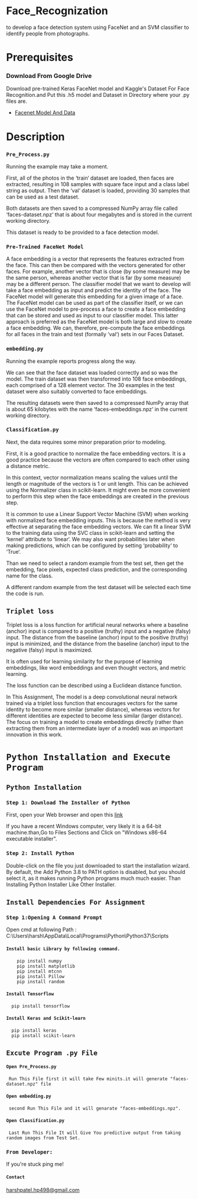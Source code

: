 # Face_Recognization
to develop a face detection system using FaceNet and an SVM classifier to identify people from photographs.


# Prerequisites

  ### Download From Google Drive
  
   Download pre-trained Keras FaceNet model and Kaggle's Dataset For Face Recognition.and Put this .h5 model and Dataset in Directory where your .py files are.
         
   * [Facenet Model And Data](https://drive.google.com/open?id=1ht3M3g3ndYLKIbFcxFXe7AGTlwve33k9)
  
# Description  
  
 ### `Pre_Process.py`
 
 Running the example may take a moment.

First, all of the photos in the ‘train‘ dataset are loaded, then faces are extracted, resulting in 108 samples with square face input and a class label string as output. Then the ‘val‘ dataset is loaded, providing 30 samples that can be used as a test dataset.

Both datasets are then saved to a compressed NumPy array file called ‘faces-dataset.npz‘ that is about four megabytes and is stored in the current working directory.

This dataset is ready to be provided to a face detection model.
 
### `Pre-Trained FaceNet Model`
 
 A face embedding is a vector that represents the features extracted from the face. This can then be compared with the vectors generated for other faces. For example, another vector that is close (by some measure) may be the same person, whereas another vector that is far (by some measure) may be a different person.
The classifier model that we want to develop will take a face embedding as input and predict the identity of the face. The FaceNet model will generate this embedding for a given image of a face.
The FaceNet model can be used as part of the classifier itself, or we can use the FaceNet model to pre-process a face to create a face embedding that can be stored and used as input to our classifier model. This latter approach is preferred as the FaceNet model is both large and slow to create a face embedding.
We can, therefore, pre-compute the face embeddings for all faces in the train and test (formally ‘val‘) sets in our Faces Dataset.

 ### `embedding.py`
 
Running the example reports progress along the way.

We can see that the face dataset was loaded correctly and so was the model. The train dataset was then transformed into 108 face embeddings, each comprised of a 128 element vector. The 30 examples in the test dataset were also suitably converted to face embeddings.

The resulting datasets were then saved to a compressed NumPy array that is about 65 kilobytes with the name ‘faces-embeddings.npz‘ in the current working directory.
 
 ### `Classification.py`
 
 Next, the data requires some minor preparation prior to modeling.

First, it is a good practice to normalize the face embedding vectors. It is a good practice because the vectors are often compared to each other using a distance metric.

In this context, vector normalization means scaling the values until the length or magnitude of the vectors is 1 or unit length. This can be achieved using the Normalizer class in scikit-learn. It might even be more convenient to perform this step when the face embeddings are created in the previous step.

It is common to use a Linear Support Vector Machine (SVM) when working with normalized face embedding inputs. This is because the method is very effective at separating the face embedding vectors. We can fit a linear SVM to the training data using the SVC class in scikit-learn and setting the ‘kernel‘ attribute to ‘linear‘. We may also want probabilities later when making predictions, which can be configured by setting ‘probability‘ to ‘True‘.

Than we need to select a random example from the test set, then get the embedding, face pixels, expected class prediction, and the corresponding name for the class.
 
A different random example from the test dataset will be selected each time the code is run.



##  `Triplet loss`

Triplet loss is a loss function for artificial neural networks where a baseline (anchor) input is compared to a positive (truthy) input and a negative (falsy) input. The distance from the baseline (anchor) input to the positive (truthy) input is minimized, and the distance from the baseline (anchor) input to the negative (falsy) input is maximized.

It is often used for learning similarity for the purpose of learning embeddings, like word embeddings and even thought vectors, and metric learning.

The loss function can be described using a Euclidean distance function.

In This Assignment,
                  The model is a deep convolutional neural network trained via a triplet loss function that encourages vectors for the same identity to become more similar (smaller distance), whereas vectors for different identities are expected to become less similar (larger distance). The focus on training a model to create embeddings directly (rather than extracting them from an intermediate layer of a model) was an important innovation in this work.
  
  
#  `Python Installation and Execute Program`  
  
##  `Python Installation`

### `Step 1: Download The Installer of Python`

   First, open your Web browser and open this [link](https://www.python.org/downloads/release/python-380/)
   
   If you have a recent Windows computer, very likely it is a 64-bit machine.than,Go to Files Sections and Click on "Windows x86-64         executable installer".
    
### `Step 2: Install Python`

   Double-click on the file you just downloaded to start the installation wizard.
   By default, the Add Python 3.8 to PATH option is disabled, but you should select it, as it makes running Python programs much much      easier.
   Than Installing Python Installer Like Other Installer.
   
## `Install Dependencies For Assignment`

### `Step 1:Opening A Command Prompt`
   Open cmd at following Path : C:\Users\harsh\AppData\Local\Programs\Python\Python37\Scripts
   
####  `Install basic Library by following command.`

        pip install numpy
        pip install matplotlib
        pip install mtcnn
        pip install Pillow
        pip install random
 
####  `Install Tensorflow`
      pip install tensorflow
####  `Install Keras and Scikit-learn`
      pip install keras
      pip install scikit-learn

## `Excute Program .py File`
    
####  `Open Pre_Process.py`
     Run This File first it will take Few minits.it will generate "faces-dataset.npz" file
####  `Open embedding.py`
     second Run This File and it will genarate "faces-embeddings.npz".
####  `Open Classification.py` 
     Last Run This File It will Give You predictive output from taking random images from Test Set.




###  `From Developer:`
If you're stuck ping me!

####  `Contact`
harshpatel.hp498@gmail.com





         
         
    
